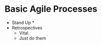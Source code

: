Basic Agile Processes
===================
* Stand Up
    * 
* Retrospectives
    * Vital
    * Just do them
